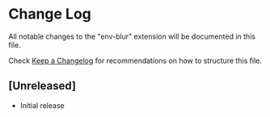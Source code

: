 # Change Log

All notable changes to the "env-blur" extension will be documented in this file.

Check [Keep a Changelog](http://keepachangelog.com/) for recommendations on how to structure this file.

## [Unreleased]

- Initial release